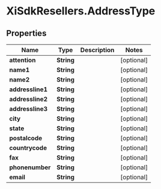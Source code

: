 # XiSdkResellers.AddressType

## Properties

Name | Type | Description | Notes
------------ | ------------- | ------------- | -------------
**attention** | **String** |  | [optional] 
**name1** | **String** |  | [optional] 
**name2** | **String** |  | [optional] 
**addressline1** | **String** |  | [optional] 
**addressline2** | **String** |  | [optional] 
**addressline3** | **String** |  | [optional] 
**city** | **String** |  | [optional] 
**state** | **String** |  | [optional] 
**postalcode** | **String** |  | [optional] 
**countrycode** | **String** |  | [optional] 
**fax** | **String** |  | [optional] 
**phonenumber** | **String** |  | [optional] 
**email** | **String** |  | [optional] 



